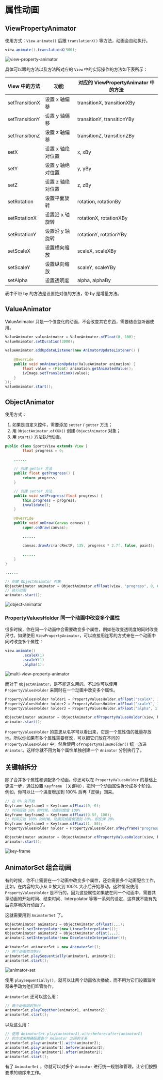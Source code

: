 # 属性动画

## ViewPropertyAnimator

使用方式：`View.animate()` 后跟 `translationX()` 等方法，动画会自动执行。

```java
view.animate().translationX(500);
```

![view-property-animator](../../../attachments/Android/动画/004-view-property-animator.gif)

具体可以跟的方法以及方法所对应的 `View` 中的实际操作的方法如下表所示：

| View 中的方法  | 功能              | 对应的 ViewPropertyAnimator 中的方法 |
| -------------- | ----------------- | ------------------------------------ |
| setTransitionX | 设置 x 轴偏移     | transitionX, transitionXBy           |
| setTransitionY | 设置 y 轴偏移     | transitionY, transitionYBy           |
| setTransitionZ | 设置 z 轴偏移     | transitionZ, transitionZBy           |
| setX           | 设置 x 轴绝对位置 | x, xBy                               |
| setY           | 设置 y 轴绝对位置 | y, yBy                               |
| setZ           | 设置 z 轴绝对位置 | z, zBy                               |
| setRotation    | 设置平面旋转      | rotation, rotationBy                 |
| setRotationX   | 设置沿 x 轴旋转   | rotationX, rotationXBy               |
| setRotationY   | 设置沿 y 轴旋转   | rotationY, rotationYBy               |
| setScaleX      | 设置横向缩放      | scaleX, scaleXBy                     |
| setScaleY      | 设置纵向缩放      | scaleY, scaleYBy                     |
| setAlpha       | 设置透明度        | alpha, alphaBy                       |

表中不带 by 的方法是设置绝对值的方法，带 by 是增量方法。

## ValueAnimator

ValueAnimator 只是一个值变化的动画，不会改变其它东西，需要结合监听器使用。

```java
ValueAnimator valueAnimator = ValueAnimator.ofFloat(0, 100);
valueAnimator.setDuration(3000);
 
valueAnimator.addUpdateListener(new AnimatorUpdateListener() {
 
    @Override
    public void onAnimationUpdate(ValueAnimator animation) {
        float value = (Float) animation.getAnimatedValue();
        ivImage.setTranslationX(value);
    }
});
valueAnimator.start();
```

## ObjectAnimator

使用方式：

1. 如果是自定义控件，需要添加 `setter` / `getter` 方法；
2. 用 `ObjectAnimator.ofXXX()` 创建 `ObjectAnimator` 对象；
3. 用 `start()` 方法执行动画。

```java
public class SportsView extends View {
		float progress = 0;
    
    ......
    
    // 创建 getter 方法
    public float getProgress() {
        return progress;
    }

    // 创建 setter 方法
    public void setProgress(float progress) {
        this.progress = progress;
        invalidate();
    }
    
    @Override
    public void onDraw(Canvas canvas) {
        super.onDraw(canvas);
        
        ......
        
        canvas.drawArc(arcRectF, 135, progress * 2.7f, false, paint);
        
        ......
    }
}

......

// 创建 ObjectAnimator 对象
ObjectAnimator animator = ObjectAnimator.ofFloat(view, "progress", 0, 65);
// 执行动画
animator.start();
```

![object-animator](../../../attachments/Android/动画/004-object-animator.gif)

### PropertyValuesHolder 同一个动画中改变多个属性

很多时候，你在同一个动画中会需要改变多个属性，例如在改变透明度的同时改变尺寸。如果使用 `ViewPropertyAnimator`，可以直接用连写的方式来在一个动画中同时改变多个属性：

```java
view.animate()
        .scaleX(1)
        .scaleY(1)
        .alpha(1);
```

![multi-view-property-animator](../../../attachments/Android/动画/004-multi-view-property-animator.gif)

而对于 `ObjectAnimator`，是不能这么用的。不过你可以使用 `PropertyValuesHolder` 来同时在一个动画中改变多个属性。

```java
PropertyValuesHolder holder1 = PropertyValuesHolder.ofFloat("scaleX", 1);
PropertyValuesHolder holder2 = PropertyValuesHolder.ofFloat("scaleY", 1);
PropertyValuesHolder holder3 = PropertyValuesHolder.ofFloat("alpha", 1);
 
ObjectAnimator animator = ObjectAnimator.ofPropertyValuesHolder(view, holder1, holder2, holder3)
animator.start();
```

`PropertyValuesHolder` 的意思从名字可以看出来，它是一个属性值的批量存放地。所以你如果有多个属性需要修改，可以把它们放在不同的 `PropertyValuesHolder` 中，然后使用 `ofPropertyValuesHolder()` 统一放进 `Animator`。这样你就不用为每个属性单独创建一个 `Animator` 分别执行了。

## 关键帧拆分

除了合并多个属性和调配多个动画，你还可以在 `PropertyValuesHolder` 的基础上更进一步，通过设置 `Keyframe` （关键帧），把同一个动画属性拆分成多个阶段。例如，你可以让一个进度增加到 100% 后再「反弹」回来。

```java
// 在 0% 处开始
Keyframe keyframe1 = Keyframe.ofFloat(0, 0);
// 时间经过 50% 的时候，动画完成度 100%
Keyframe keyframe2 = Keyframe.ofFloat(0.5f, 100);
// 时间见过 100% 的时候，动画完成度倒退到 80%，即反弹 20%
Keyframe keyframe3 = Keyframe.ofFloat(1, 80);
PropertyValuesHolder holder = PropertyValuesHolder.ofKeyframe("progress", keyframe1, keyframe2, keyframe3);

ObjectAnimator animator = ObjectAnimator.ofPropertyValuesHolder(view, holder);
animator.start();
```

![key-frame](../../../attachments/Android/动画/004-key-frame.gif)

## AnimatorSet 组合动画

有的时候，你不止需要在一个动画中改变多个属性，还会需要多个动画配合工作，比如，在内容的大小从 0 放大到 100% 大小后开始移动。这种情况使用 `PropertyValuesHolder` 是不行的，因为这些属性如果放在同一个动画中，需要共享动画的开始时间、结束时间、Interpolator 等等一系列的设定，这样就不能有先后次序地执行动画了。

这就需要用到 `AnimatorSet` 了。

```java
ObjectAnimator animator1 = ObjectAnimator.ofFloat(...);
animator1.setInterpolator(new LinearInterpolator());
ObjectAnimator animator2 = ObjectAnimator.ofInt(...);
animator2.setInterpolator(new DecelerateInterpolator());
 
AnimatorSet animatorSet = new AnimatorSet();
// 两个动画依次执行
animatorSet.playSequentially(animator1, animator2);
animatorSet.start();
```

![animator-set](../../../attachments/Android/动画/004-animator-set.gif)

使用 `playSequentially()`，就可以让两个动画依次播放，而不用为它们设置监听器来手动为他们监管协作。

`AnimatorSet` 还可以这么用：

```java
// 两个动画同时执行
animatorSet.playTogether(animator1, animator2);
animatorSet.start();
```

以及这么用：

```java
// 使用 AnimatorSet.play(animatorA).with/before/after(animatorB)
// 的方式来精确配置各个 Animator 之间的关系
animatorSet.play(animator1).with(animator2);
animatorSet.play(animator1).before(animator2);
animatorSet.play(animator1).after(animator2);
animatorSet.start();
```

有了 `AnimatorSet` ，你就可以对多个 `Animator` 进行统一规划和管理，让它们按照要求的顺序来工作。

